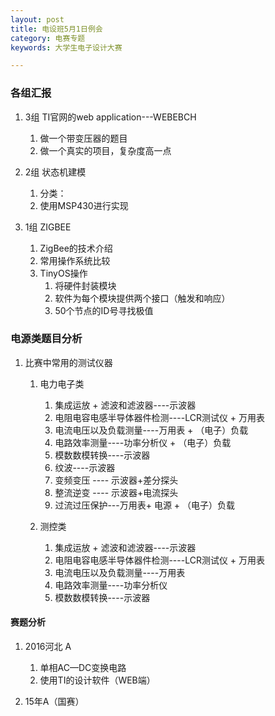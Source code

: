 ```yaml
---
layout: post
title: 电设班5月1日例会
category: 电赛专题
keywords: 大学生电子设计大赛

---
```


### 各组汇报

1. 3组 TI官网的web application---WEBEBCH
	1. 做一个带变压器的题目
	2. 做一个真实的项目，复杂度高一点
2. 2组 状态机建模
	1. 分类： 
	2. 使用MSP430进行实现

3. 1组 ZIGBEE
	1. ZigBee的技术介绍
	2. 常用操作系统比较
	3. TinyOS操作
		1. 将硬件封装模块
		2. 软件为每个模块提供两个接口（触发和响应）
		3. 50个节点的ID号寻找极值


### 电源类题目分析

1. 比赛中常用的测试仪器
	1. 电力电子类
		1. 集成运放 + 滤波和滤波器----示波器
		2. 电阻电容电感半导体器件检测----LCR测试仪 + 万用表
		3. 电流电压以及负载测量----万用表 + （电子）负载
		4. 电路效率测量----功率分析仪 + （电子）负载
		5. 模数数模转换----示波器
		6. 纹波----示波器
		7. 变频变压 ---- 示波器+差分探头
		8. 整流逆变 ---- 示波器+电流探头
		9. 过流过压保护---万用表+ 电源 + （电子）负载

	2. 测控类
		1. 集成运放 + 滤波和滤波器----示波器
		2. 电阻电容电感半导体器件检测----LCR测试仪 + 万用表
		3. 电流电压以及负载测量----万用表 
		4. 电路效率测量----功率分析仪
		5. 模数数模转换----示波器


#### 赛题分析

1. 2016河北 A
	1. 单相AC—DC变换电路
	2. 使用TI的设计软件（WEB端）

2. 15年A（国赛）











